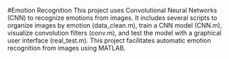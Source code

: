 #Emotion Recognition
This project uses Convolutional Neural Networks (CNN) to recognize emotions from images. It includes several scripts to organize images by emotion (data_clean.m), train a CNN model (CNN.m), visualize convolution filters (conv.m), and test the model with a graphical user interface (real_test.m). This project facilitates automatic emotion recognition from images using MATLAB.